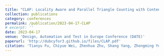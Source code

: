 ```yaml
---
title: "CLAP: Locality Aware and Parallel Triangle Counting with Content Addressable Memory"[![](https://img.shields.io/github/stars/dubcyfor3/Prosperity?style=social&label=Code+Stars)](https://github.com/thu-nics/CLAP-triangle-counting)
collection: publications
category: conferences
permalink: /publication/2023-04-17-CLAP
# excerpt: ''
date: 2023-04-17
venue: 'Design, Automation and Test in Europe Conference (DATE)'
paperurl: 'http://dubcyfor3.github.io/files/CLAP.pdf'
citation: 'Tianyu Fu, Chiyue Wei, Zhenhua Zhu, Shang Yang, Zhongming Yu, Guohao Dai, Huazhong Yang, and Yu Wang. 2023. CLAP: Locality Aware and Parallel Triangle Counting with Content Addressable Memory. In Proceedings of the 2023 Design, Automation & Test in Europe Conference & Exhibition (DATE). IEEE, 1–6. https://doi.org/10.23919/DATE56975.2023.10136997.'
---
```


<!-- The contents above will be part of a list of publications, if the user clicks the link for the publication than the contents of section will be rendered as a full page, allowing you to provide more information about the paper for the reader. When publications are displayed as a single page, the contents of the above "citation" field will automatically be included below this section in a smaller font. -->